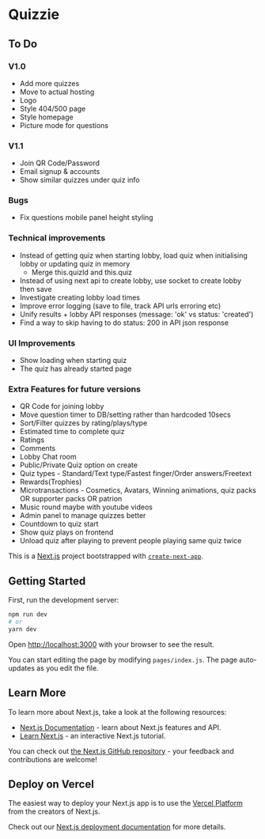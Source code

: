 # Quizzie

## To Do
### V1.0
- Add more quizzes
- Move to actual hosting
- Logo
- Style 404/500 page
- Style homepage
- Picture mode for questions

### V1.1
- Join QR Code/Password
- Email signup & accounts
- Show similar quizzes under quiz info

### Bugs
- Fix questions mobile panel height styling

### Technical improvements
- Instead of getting quiz when starting lobby, load quiz when initialising lobby or updating quiz in memory
    - Merge this.quizId and this.quiz
- Instead of using next api to create lobby, use socket to create lobby then save
- Investigate creating lobby load times
- Improve error logging (save to file, track API urls erroring etc)
- Unify results + lobby API responses (message: 'ok' vs status: 'created')
- Find a way to skip having to do status: 200 in API json response

### UI Improvements
- Show loading when starting quiz
- The quiz has already started page

### Extra Features for future versions
- QR Code for joining lobby
- Move question timer to DB/setting rather than hardcoded 10secs
- Sort/Filter quizzes by rating/plays/type
- Estimated time to complete quiz
- Ratings
- Comments
- Lobby Chat room
- Public/Private Quiz option on create 
- Quiz types - Standard/Text type/Fastest finger/Order answers/Freetext
- Rewards(Trophies)
- Microtransactions - Cosmetics, Avatars, Winning animations, quiz packs OR supporter packs OR patrion
- Music round maybe with youtube videos
- Admin panel to manage quizzes better
- Countdown to quiz start
- Show quiz plays on frontend
- Unload quiz after playing to prevent people playing same quiz twice

This is a [Next.js](https://nextjs.org/) project bootstrapped with [`create-next-app`](https://github.com/vercel/next.js/tree/canary/packages/create-next-app).

## Getting Started

First, run the development server:

```bash
npm run dev
# or
yarn dev
```

Open [http://localhost:3000](http://localhost:3000) with your browser to see the result.

You can start editing the page by modifying `pages/index.js`. The page auto-updates as you edit the file.

## Learn More

To learn more about Next.js, take a look at the following resources:

- [Next.js Documentation](https://nextjs.org/docs) - learn about Next.js features and API.
- [Learn Next.js](https://nextjs.org/learn) - an interactive Next.js tutorial.

You can check out [the Next.js GitHub repository](https://github.com/vercel/next.js/) - your feedback and contributions are welcome!

## Deploy on Vercel

The easiest way to deploy your Next.js app is to use the [Vercel Platform](https://vercel.com/import?utm_medium=default-template&filter=next.js&utm_source=create-next-app&utm_campaign=create-next-app-readme) from the creators of Next.js.

Check out our [Next.js deployment documentation](https://nextjs.org/docs/deployment) for more details.
